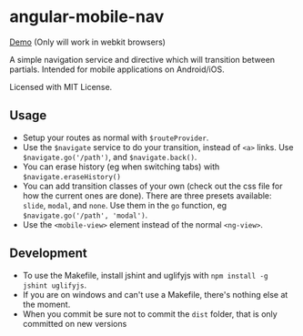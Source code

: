 angular-mobile-nav
==================

[Demo](http://ajoslin.github.com/angular-mobile-nav) (Only will work in webkit browsers)

A simple navigation service and directive which will transition between partials.  Intended for mobile applications on Android/iOS.

Licensed with MIT License.

Usage
-----

* Setup your routes as normal with `$routeProvider`.
* Use the `$navigate` service to do your transition, instead of `<a>` links.  Use `$navigate.go('/path')`, and `$navigate.back()`.  
* You can erase history (eg when switching tabs) with `$navigate.eraseHistory()`
* You can add transition classes of your own (check out the css file for how the current ones are done). There are three presets available: `slide`, `modal`, and `none`.  Use them in the `go` function, eg `$navigate.go('/path', 'modal')`.
* Use the `<mobile-view>` element instead of the normal `<ng-view>`.

Development
-----------

* To use the Makefile, install jshint and uglifyjs with `npm install -g jshint uglifyjs`.
* If you are on windows and can't use a Makefile, there's nothing else at the moment.
* When you commit be sure not to commit the `dist` folder, that is only committed on new versions
